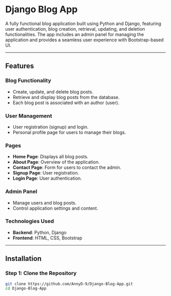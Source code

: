 # **Django Blog App**

A fully functional blog application built using Python and Django, featuring user authentication, blog creation, retrieval, updating, and deletion functionalities. The app includes an admin panel for managing the application and provides a seamless user experience with Bootstrap-based UI.

---

## **Features**

### **Blog Functionality**
- Create, update, and delete blog posts.
- Retrieve and display blog posts from the database.
- Each blog post is associated with an author (user).

### **User Management**
- User registration (signup) and login.
- Personal profile page for users to manage their blogs.

### **Pages**
- **Home Page**: Displays all blog posts.
- **About Page**: Overview of the application.
- **Contact Page**: Form for users to contact the admin.
- **Signup Page**: User registration.
- **Login Page**: User authentication.

### **Admin Panel**
- Manage users and blog posts.
- Control application settings and content.

### **Technologies Used**
- **Backend**: Python, Django
- **Frontend**: HTML, CSS, Bootstrap

---

## **Installation**

### **Step 1: Clone the Repository**
```bash
git clone https://github.com/AnnyD-9/Django-Blog-App.git
cd Django-Blog-App
